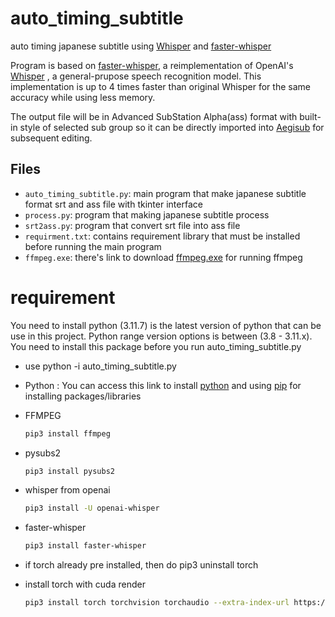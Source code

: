 # auto_timing_subtitle
auto timing japanese subtitle using [Whisper](https://github.com/openai/whisper) and [faster-whisper](https://github.com/SYSTRAN/faster-whisper)

Program is based on [faster-whisper](https://github.com/SYSTRAN/faster-whisper), a reimplementation of OpenAI's [Whisper](https://github.com/openai/whisper) , a general-prupose speech recognition model. This implementation is up to 4 times faster than original Whisper for the same accuracy while using less memory.

The output file will be in Advanced SubStation Alpha(ass) format with built-in style of selected sub group so it can be directly imported into [Aegisub](https://github.com/Aegisub/Aegisub) for subsequent editing.
## Files
- `auto_timing_subtitle.py`: main program that make japanese subtitle format srt and ass file with tkinter interface
- `process.py`: program that making japanese subtitle process
- `srt2ass.py`: program that convert srt file into ass file
- `requirment.txt`: contains requirement library that must be installed before running the main program
- `ffmpeg.exe`: there's link to download [ffmpeg.exe](https://drive.google.com/file/d/1yQBdXjjCHrxwjbNHvmFazyVv3Mh0ucOa/view?usp=sharing) for running ffmpeg
# requirement
You need to install python (3.11.7) is the latest version of python that can be use in this project. Python range version options is between (3.8 - 3.11.x).
You need to install this package before you run auto_timing_subtitle.py
* use python -i auto_timing_subtitle.py

* Python : You can access this link to install [python](https://www.python.org/downloads/) and using [pip](https://pypi.org/project/pip/) for installing  packages/libraries
* FFMPEG
  ```bash
  pip3 install ffmpeg
* pysubs2
  ```bash
  pip3 install pysubs2
* whisper from openai
  ```bash
  pip3 install -U openai-whisper
* faster-whisper
  ```bash
  pip3 install faster-whisper
* if torch already pre installed, then do 
  pip3 uninstall torch
* install torch with cuda render
  ```bash
  pip3 install torch torchvision torchaudio --extra-index-url https://download.pytorch.org/whl/cu121 (for nvidia gpu)
